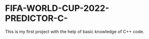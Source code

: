 # FIFA-WORLD-CUP-2022-PREDICTOR-C-
This is my first project with the help of basic knowledge of C++ code.

